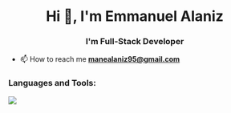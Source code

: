 <h1 align="center">Hi 👋, I'm Emmanuel Alaniz</h1>
<h3 align="center">I'm Full-Stack Developer</h3>

- 📫 How to reach me **manealaniz95@gmail.com**


<h3 align="left">Languages and Tools:</h3>
<p align="left">
  <a href="https://skillicons.dev">
    <img src="https://skillicons.dev/icons?i=html,css,js,typescript,react,redux,angular,astro,sass,tailwindcss,bootstrap,figma,nodejs,express,nestjs,prisma,mysql,postgresql,mongodb,firebase,git,github,npm,pnpm,docker,aws,vite,webpack,jest,vscode,windows,linux,bash&perline=12" />
  </a>
</p>
